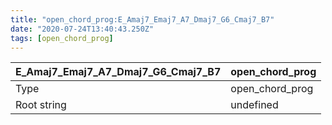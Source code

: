 ```yaml
---
title: "open_chord_prog:E_Amaj7_Emaj7_A7_Dmaj7_G6_Cmaj7_B7"
date: "2020-07-24T13:40:43.250Z"
tags: [open_chord_prog]
---
```


|E_Amaj7_Emaj7_A7_Dmaj7_G6_Cmaj7_B7|open_chord_prog|
|---|---|
|Type|open_chord_prog|
|Root string|undefined|

